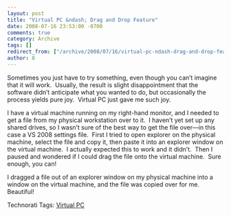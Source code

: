 ```yaml
---
layout: post
title: "Virtual PC &ndash; Drag and Drop Feature"
date: 2008-07-16 23:53:00 -0700
comments: true
category: Archive
tags: []
redirect_from: ["/archive/2008/07/16/virtual-pc-ndash-drag-and-drop-feature.aspx"]
author: 0
---
```

<!-- more -->
<p></p>  <p>Sometimes you just have to try something, even though you can’t imagine that it will work.  Usually, the result is slight disappointment that the software didn’t anticipate what you wanted to do, but occasionally the process yields pure joy.  Virtual PC just gave me such joy.</p>  <p>I have a virtual machine running on my right-hand monitor, and I needed to get a file from my physical workstation over to it.  I haven’t yet set up any shared drives, so I wasn’t sure of the best way to get the file over—in this case a VS 2008 settings file.  First I tried to open explorer on the physical machine, select the file and copy it, then paste it into an explorer window on the virtual machine.  I actually expected this to work and it didn’t.  Then I paused and wondered if I could drag the file onto the virtual machine.  Sure enough, you can!</p>  <p>I dragged a file out of an explorer window on my physical machine into a window on the virtual machine, and the file was copied over for me.  Beautiful!</p>  <div class="wlWriterSmartContent" id="scid:0767317B-992E-4b12-91E0-4F059A8CECA8:82bc2426-5f2e-4e11-a684-b6de67676860" style="padding-right: 0px; display: inline; padding-left: 0px; float: none; padding-bottom: 0px; margin: 0px; padding-top: 0px">Technorati Tags: <a href="http://technorati.com/tags/Virtual+PC" rel="tag">Virtual PC</a></div>

